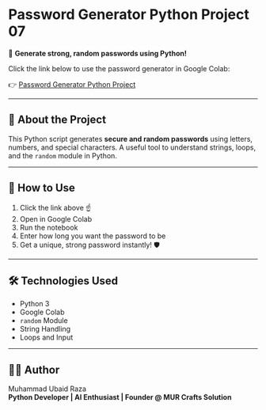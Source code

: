 # Password Generator Python Project 07

🔐 **Generate strong, random passwords using Python!**

Click the link below to use the password generator in Google Colab:

👉 [Password Generator Python Project](https://colab.research.google.com/drive/1kUVhUSK7gKKg2-JDv3W8naqzjLvyL0dK?usp=sharing)

---

## 📌 About the Project

This Python script generates **secure and random passwords** using letters, numbers, and special characters. A useful tool to understand strings, loops, and the `random` module in Python.

---

## 🚀 How to Use

1. Click the link above ☝️  
2. Open in Google Colab  
3. Run the notebook  
4. Enter how long you want the password to be  
5. Get a unique, strong password instantly! 🛡️

---

## 🛠️ Technologies Used

- Python 3  
- Google Colab  
- `random` Module  
- String Handling  
- Loops and Input

---

## 👨‍💻 Author

Muhammad Ubaid Raza  
**Python Developer | AI Enthusiast | Founder @ MUR Crafts Solution**
